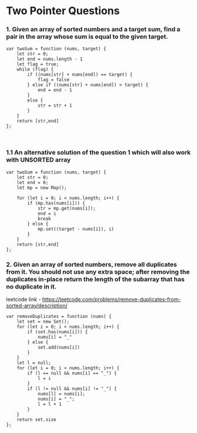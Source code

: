 # Two Pointer Questions

### 1. Given an array of sorted numbers and a target sum, find a pair in the array whose sum is equal to the given target.
   
```
var twoSum = function (nums, target) {
    let str = 0;
    let end = nums.length - 1
    let flag = true;
    while (flag) {
        if ((nums[str] + nums[end]) == target) {
            flag = false
        } else if ((nums[str] + nums[end]) > target) {
            end = end - 1
        }
        else {
            str = str + 1
        }
    }
    return [str,end]
};
```
<br>

### 1.1 An alternative solution of the question 1 which will also work with UNSORTED array
```
var twoSum = function (nums, target) {
    let str = 0;
    let end = 0;
    let mp = new Map();

    for (let i = 0; i < nums.length; i++) {
        if (mp.has(nums[i])) {
            str = mp.get(nums[i]);
            end = i
            break
        } else {
            mp.set((target - nums[i]), i)
        }
    }
    return [str,end]
};
```

### 2. Given an array of sorted numbers, remove all duplicates from it. You should not use any extra space; after removing the duplicates in-place return the length of the subarray that has no duplicate in it.

leetcode link - https://leetcode.com/problems/remove-duplicates-from-sorted-array/description/

```
var removeDuplicates = function (nums) {
    let set = new Set();
    for (let i = 0; i < nums.length; i++) {
        if (set.has(nums[i])) {
            nums[i] = "_"
        } else {
            set.add(nums[i])
        }
    }
    let l = null;
    for (let i = 0; i < nums.length; i++) {
        if (l == null && nums[i] == "_") {
            l = i
        }
        if (l != null && nums[i] != "_") {
            nums[l] = nums[i];
            nums[i] = "_";
            l = l + 1
        }
    }
    return set.size
};
```
